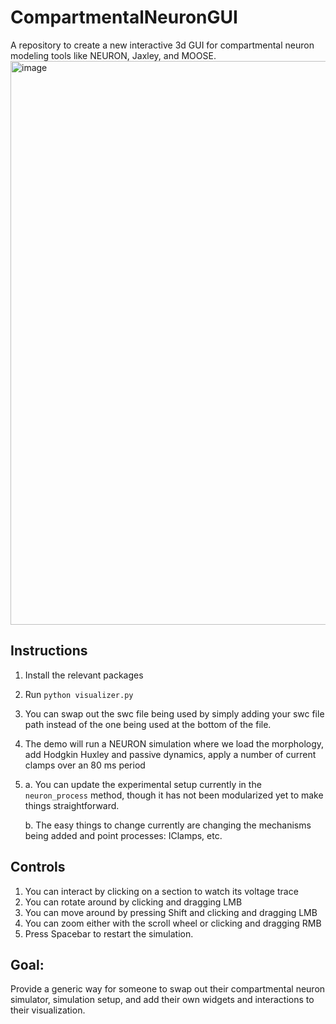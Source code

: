 # CompartmentalNeuronGUI
A repository to create a new interactive 3d GUI for compartmental neuron modeling tools like NEURON, Jaxley, and MOOSE.
<img width="902" alt="image" src="https://github.com/user-attachments/assets/fbdfcc50-5547-4f87-ae4d-48f3e3c653cd" />

## Instructions
1. Install the relevant packages
2. Run `python visualizer.py`
3. You can swap out the swc file being used by simply adding your swc file path instead of the one being used at the bottom of the file.
4. The demo will run a NEURON simulation where we load the morphology, add Hodgkin Huxley and passive dynamics, apply a number of current clamps over an 80 ms period
5.
    a. You can update the experimental setup currently in the `neuron_process` method, though it has not been modularized yet to make things straightforward.

    b. The easy things to change currently are changing the mechanisms being added and point processes: IClamps, etc.
## Controls
1. You can interact by clicking on a section to watch its voltage trace
2. You can rotate around by clicking and dragging LMB
3. You can move around by pressing Shift and clicking and dragging LMB
4. You can zoom either with the scroll wheel or clicking and dragging RMB
5. Press Spacebar to restart the simulation.
## Goal:
Provide a generic way for someone to swap out their compartmental neuron simulator, simulation setup, and add their own widgets and interactions to their visualization.
